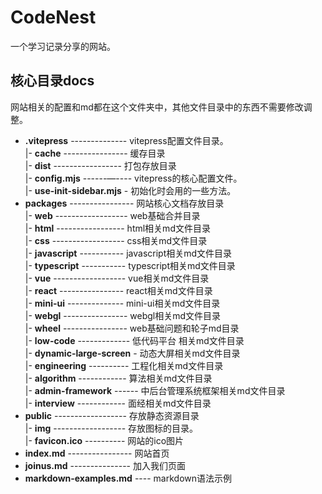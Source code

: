 # CodeNest

一个学习记录分享的网站。

## 核心目录docs

网站相关的配置和md都在这个文件夹中，其他文件目录中的东西不需要修改调整。

- **.vitepress** -------------- vitepress配置文件目录。  
  |- **cache** ---------------- 缓存目录  
  |- **dist** ----------------- 打包存放目录  
  |- **config.mjs** ------—---- vitepress的核心配置文件。  
  |- **use-init-sidebar.mjs** - 初始化时会用的一些方法。  
- **packages** ---------------- 网站核心文档存放目录  
  |- **web** ------------------ web基础合并目录  
  |- **html** ----------------- html相关md文件目录  
  |- **css** ------------------ css相关md文件目录  
  |- **javascript** ----------- javascript相关md文件目录  
  |- **typescript** ----------- typescript相关md文件目录  
  |- **vue** ------------------ vue相关md文件目录  
  |- **react** ---------------- react相关md文件目录  
  |- **mini-ui** -------------- mini-ui相关md文件目录  
  |- **webgl** ---------------- webgl相关md文件目录  
  |- **wheel** ---------------- web基础问题和轮子md目录  
  |- **low-code** ------------- 低代码平台 相关md文件目录  
  |- **dynamic-large-screen** - 动态大屏相关md文件目录  
  |- **engineering** ---------- 工程化相关md文件目录  
  |- **algorithm** ------------ 算法相关md文件目录  
  |- **admin-framework** ------ 中后台管理系统框架相关md文件目录  
  |- **interview** ------------ 面经相关md文件目录  
- **public** ------------------ 存放静态资源目录  
  |- **img** ------------------ 存放图标的目录。  
  |- **favicon.ico** ---------- 网站的ico图片  
- **index.md** ---------------- 网站首页  
- **joinus.md** --------------- 加入我们页面  
- **markdown-examples.md** ---- markdown语法示例  
